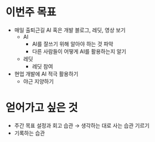 # 이번주 목표

- 매일 출퇴근길 AI 혹은 개발 블로그, 레딧, 영상 보기
    - AI
        - AI를 잘쓰기 위해 알아야 하는 것 파악
        - 다른 사람들이 어떻게 AI를 활용하는지 알기
    - 레딧
        - 레딧 참여
- 현업 개발에 AI 적극 활용하기
    - 야근 지양하기

# 얻어가고 싶은 것

- 주간 목표 설정과 회고 습관 → 생각하는 대로 사는 습관 기르기
- 기록하는 습관
